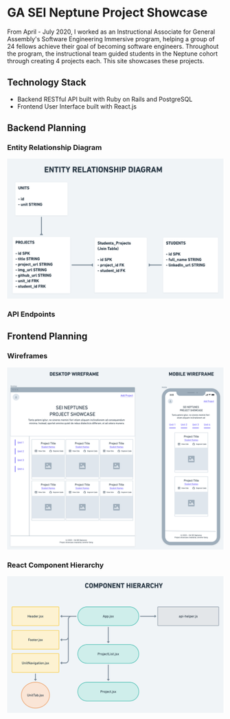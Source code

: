 # GA SEI Neptune Project Showcase

From April - July 2020, I worked as an Instructional Associate for General Assembly's Software Engineering Immersive program, helping a group of 24 fellows achieve their goal of becoming software engineers. Throughout the program, the instructional team guided students in the Neptune cohort through creating 4 projects each. This site showcases these projects.

## Technology Stack
- Backend RESTful API built with Ruby on Rails and PostgreSQL
- Frontend User Interface built with React.js 

## Backend Planning

### Entity Relationship Diagram
![Image of ERD](https://github.com/jngong/neptune-project-showcase/blob/master/planning/erd.png?raw=true)

### API Endpoints

## Frontend Planning

### Wireframes
![Image of Wireframes](https://github.com/jngong/neptune-project-showcase/blob/master/planning/wireframes.png?raw=true)

### React Component Hierarchy
![Image of Component Hierarchy](https://github.com/jngong/neptune-project-showcase/blob/master/planning/component-hierarchy.png?raw=true)